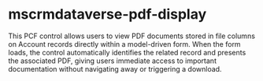 # mscrmdataverse-pdf-display
This PCF control allows users to view PDF documents stored in file columns on Account records directly within a model-driven form. When the form loads, the control automatically identifies the related record and presents the associated PDF, giving users immediate access to important documentation without navigating away or triggering a download.
